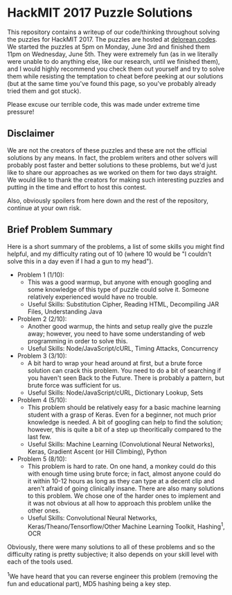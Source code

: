 HackMIT 2017 Puzzle Solutions
=============================

This repository contains a writeup of our code/thinking throughout solving the puzzles for HackMIT 2017. The puzzles are hosted at [delorean.codes](https://delorean.codes). We started the puzzles at 5pm on Monday, June 3rd and finished them 11pm on Wednesday, June 5th. They were extremely fun (as in we literally were unable to do anything else, like our research, until we finished them), and I would highly recommend you check them out yourself and try to solve them while resisting the temptation to cheat before peeking at our solutions (but at the same time you've found this page, so you've probably already tried them and got stuck).

Please excuse our terrible code, this was made under extreme time pressure!

Disclaimer
----------

We are not the creators of these puzzles and these are not the official solutions by any means. In fact, the problem writers and other solvers will probably post faster and better solutions to these problems, but we'd just like to share our approaches as we worked on them for two days straight. We would like to thank the creators for making such interesting puzzles and putting in the time and effort to host this contest.

Also, obviously spoilers from here down and the rest of the repository, continue at your own risk.

Brief Problem Summary
---------------------

Here is a short summary of the problems, a list of some skills you might find helpful, and my difficulty rating out of 10 (where 10 would be "I couldn't solve this in a day even if I had a gun to my head").

- Problem 1 (1/10):
  * This was a good warmup, but anyone with enough googling and some knowledge of this type of puzzle could solve it. Someone relatively experienced would have no trouble.
  * Useful Skills: Substitution Cipher, Reading HTML, Decompiling JAR Files, Understanding Java
- Problem 2 (2/10):
  * Another good warmup, the hints and setup really give the puzzle away; however, you need to have some understanding of web programming in order to solve this.
  * Useful Skills: Node/JavaScript/cURL, Timing Attacks, Concurrency
- Problem 3 (3/10):
  * A bit hard to wrap your head around at first, but a brute force solution can crack this problem. You need to do a bit of searching if you haven't seen Back to the Future. There is probably a pattern, but brute force was sufficient for us.
  * Useful Skills: Node/JavaScript/cURL, Dictionary Lookup, Sets
- Problem 4 (5/10):
  * This problem should be relatively easy for a basic machine learning student with a grasp of Keras. Even for a beginner, not much prior knowledge is needed. A bit of googling can help to find the solution; however, this is quite a bit of a step up theoritically compared to the last few.
  * Useful Skills: Machine Learning (Convolutional Neural Networks), Keras, Gradient Ascent (or Hill Climbing), Python
- Problem 5 (8/10):
  * This problem is hard to rate. On one hand, a monkey could do this with enough time using brute force; in fact, almost anyone could do it within 10-12 hours as long as they can type at a decent clip and aren't afraid of going clinically insane. There are also many solutions to this problem. We chose one of the harder ones to implement and it was not obvious at all how to approach this problem unlike the other ones.
  * Useful Skills: Convolutional Neural Networks, Keras/Theano/Tensorflow/Other Machine Learning Toolkit, Hashing<sup>1</sup>, OCR

Obviously, there were many solutions to all of these problems and so the difficulty rating is pretty subjective; it also depends on your skill level with each of the tools used.

<sup>1</sup>We have heard that you can reverse engineer this problem (removing the fun and educational part), MD5 hashing being a key step.
